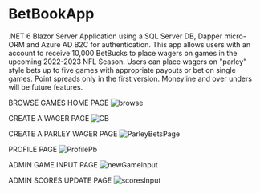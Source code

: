 # BetBookApp
.NET 6 Blazor Server Application using a SQL Server DB, Dapper micro-ORM and Azure AD B2C for authentication. This app allows users with an account to receive 10,000 BetBucks to place wagers on games in the upcoming 2022-2023 NFL Season. Users can place wagers on "parley" style bets up to five games with appropriate payouts or bet on single games. Point spreads only in the first version. Moneyline and over unders will be future features.

BROWSE GAMES HOME PAGE
![browse](https://user-images.githubusercontent.com/95720340/177406152-4628f61d-4bae-419a-b1af-6c7a2d68f9e1.png)

CREATE A WAGER PAGE
![CB](https://user-images.githubusercontent.com/95720340/176520483-04ade180-ae7a-41b3-bb6a-58f7c5a8f703.png)

CREATE A PARLEY WAGER PAGE
![ParleyBetsPage](https://user-images.githubusercontent.com/95720340/178371453-21c99841-b47a-4899-96df-1212e43c68a2.png)

PROFILE PAGE
![ProfilePb](https://user-images.githubusercontent.com/95720340/178809111-50c671ae-9d03-4435-a0a9-60934f82de48.png)

ADMIN GAME INPUT PAGE
![newGameInput](https://user-images.githubusercontent.com/95720340/177120612-1a877502-eaa1-4b3f-aaf8-d2db32652b4a.png)

ADMIN SCORES UPDATE PAGE
![scoresInput](https://user-images.githubusercontent.com/95720340/177409450-efcf9eef-481f-42ab-86b9-eefd4382a4dc.png)




